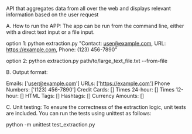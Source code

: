 API that aggregates data from all over the web and displays relevant information based on the user request

A. How to run the APP:
The app can be run from the command line, either with a direct text input or a file input.

option 1: python extraction.py "Contact: user@example.com, URL: https://example.com, Phone: (123) 456-7890"

option 2: python extraction.py path/to/large_text_file.txt --from-file

B. Output format:

Emails: ['user@example.com']
URLs: ['https://example.com']
Phone Numbers: ['(123) 456-7890']
Credit Cards: []
Times 24-hour: []
Times 12-hour: []
HTML Tags: []
Hashtags: []
Currency Amounts: []

C. Unit testing:
To ensure the correctness of the extraction logic, unit tests are included. You can run the tests using unittest as follows:

python -m unittest test_extraction.py
